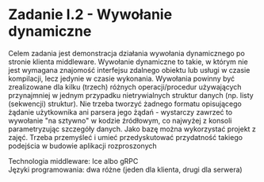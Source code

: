 # Zadanie I.2 - Wywołanie dynamiczne

Celem zadania jest demonstracja działania wywołania dynamicznego po stronie klienta middleware. Wywołanie dynamiczne to takie, w którym nie jest wymagana znajomość interfejsu zdalnego obiektu lub usługi w czasie kompilacji, lecz jedynie w czasie wykonania. Wywołania powinny być zrealizowane dla kilku (trzech) różnych operacji/procedur używających przynajmniej w jednym przypadku nietrywialnych struktur danych (np. listy (sekwencji) struktur). Nie trzeba tworzyć żadnego formatu opisującego żądanie użytkownika ani parsera jego żądań - wystarczy zawrzeć to wywołanie "na sztywno" w kodzie źródłowym, co najwyżej z konsoli parametryzując szczegóły danych. Jako bazę można wykorzystać projekt z zajęć. Trzeba przemyśleć i umieć przedyskutować przydatność takiego podejścia w budowie aplikacji rozproszonych

Technologia middleware: Ice albo gRPC\
Języki programowania: dwa różne (jeden dla klienta, drugi dla serwera)
